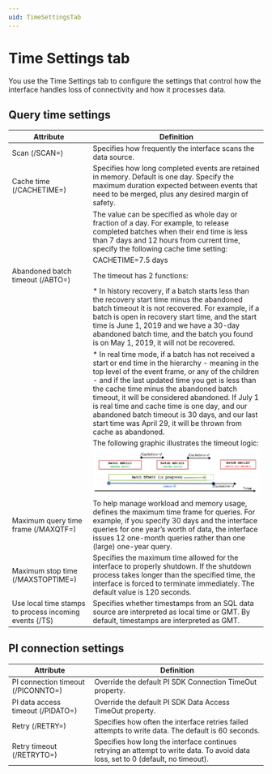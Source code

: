 ```yaml
---
uid: TimeSettingsTab
---
```


# Time Settings tab 

You use the Time Settings tab to configure the settings that control how the interface handles loss of connectivity and how it processes data.

## Query time settings
| Attribute | Definition |
| --------- | ---------- |
| Scan (/SCAN=<seconds>) | Specifies how frequently the interface scans the data source. |
| Cache time (/CACHETIME=<days>) | Specifies how long completed events are retained in memory. Default is one day. Specify the maximum duration expected between events that need to be merged, plus any desired margin of safety. |
|    | The value can be specified as whole day or fraction of a day. For example, to release completed batches when their end time is less than 7 days and 12 hours from current time, specify the following cache time setting: |
|    |     CACHETIME=7.5 days |
| Abandoned batch timeout (/ABTO=<days>) | The timeout has 2 functions: |
|  | * In history recovery, if a batch starts less than the recovery start time minus the abandoned batch timeout it is not recovered. For example, if a batch is open in recovery start time, and the start time is June 1, 2019 and we have a 30-day abandoned batch time, and the batch you found is on May 1, 2019, it will not be recovered. |
|  | * In real time mode, if a batch has not received a start or end time in the hierarchy - meaning in the top level of the event frame, or any of the children - and if the last updated time you get is less than the cache time minus the abandoned batch timeout, it will be considered abandoned. If July 1 is real time and cache time is one day, and our abandoned batch timeout is 30 days, and our last start time was April 29, it will be thrown from cache as abandoned. |
|   | The following graphic illustrates the timeout logic:|
|   | ![Timeoutlogic](../../images/Timeoutlogic.png)
| Maximum query time frame (/MAXQTF=<days>) |     To help manage workload and memory usage, defines the maximum time frame for queries. For example, if you specify 30 days and the interface queries for one year’s worth of data, the interface issues 12 one-month queries rather than one (large) one-year query. |
| Maximum stop time (/MAXSTOPTIME=<seconds>) | Specifies the maximum time allowed for the interface to properly shutdown. If the shutdown process takes longer than the specified time, the interface is forced to terminate immediately. The default value is 120 seconds. |
|  Use local time stamps to process incoming events (/TS) |Specifies whether timestamps from an SQL data source are interpreted as local time or GMT. By default, timestamps are interpreted as GMT. |

## PI connection settings

| Attribute | Definition |
| --------- | ---------- |
| PI connection timeout (/PICONNTO=<seconds>)| Override the default PI SDK Connection TimeOut property. |
| PI data access timeout (/PIDATO=<seconds>) | Override the default PI SDK Data Access TimeOut property. |
| Retry (/RETRY=<seconds>) | Specifies how often the interface retries failed attempts to write data. The default is 60 seconds. |
| Retry timeout (/RETRYTO=<seconds>) | Specifies how long the interface continues retrying an attempt to write data. To avoid data loss, set to 0 (default, no timeout). |

